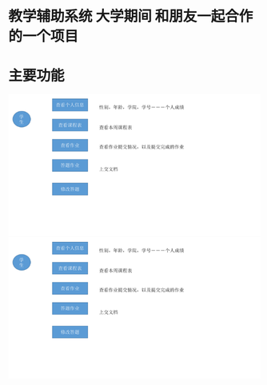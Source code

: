 # 教学辅助系统 大学期间 和朋友一起合作的一个项目
 
# 主要功能 
   ![image](https://github.com/kobehaha/TeachingAid-System/blob/teachersystem/images/1.png)
   ![image](https://github.com/kobehaha/TeachingAid-System/blob/teachersystem/images/1.png)
